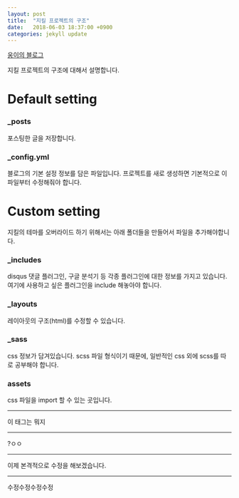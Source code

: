 ```yaml
---
layout: post
title:  "지킬 프로젝트의 구조"
date:   2018-06-03 18:37:00 +0900
categories: jekyll update
---
```

[웅이의 블로그](https://blog.nave.com/woong17)

지킬 프로젝트의 구조에 대해서 설명합니다.

# Default setting
### _posts
포스팅한 글을 저장합니다.
### _config.yml
블로그의 기본 설정 정보를 담은 파일입니다.
프로젝트를 새로 생성하면 기본적으로 이 파일부터 수정해줘야 합니다.

# Custom setting
지킬의 테마를 오버라이드 하기 위해서는
아래 폴더들을 만들어서 파일을 추가해야합니다.

### _includes
disqus 댓글 플러그인, 구글 분석기 등 각종 플러그인에 대한 정보를 가지고 있습니다. 여기에 사용하고 싶은 플러그인을 include 해놓아야 합니다.
### _layouts
레이아웃의 구조(html)를 수정할 수 있습니다.
### _sass
css 정보가 담겨있습니다.
scss 파일 형식이기 때문에, 일반적인 css 외에
scss를 따로 공부해야 합니다.
### assets
css 파일을 import 할 수 있는 곳입니다.

- - -
이 태그는 뭐지

* * *

?ㅇㅇ

* * *
이제 본격적으로 수정을 해보겠습니다.

_ _ _
수정수정수정수정